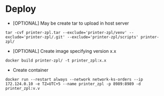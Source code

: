 # Deploy

- [OPTIONAL] May be create tar to upload in host server
````
tar -cvf printer-zpl.tar --exclude='printer-zpl/venv' --exclude='printer-zpl/.git' --exclude='printer-zpl/scripts' printer-zpl/
````
  
- [OPTIONAL] Create image specifying version x.x
````
docker build printer-zpl/ -t printer_zpl:x.x
````

- Create container
````
docker run --restart always --network network-ks-orders --ip 172.124.0.10 -e TZ=UTC+5 --name printer_zpl -p 8989:8989 -d printer_zpl:v.v
````
